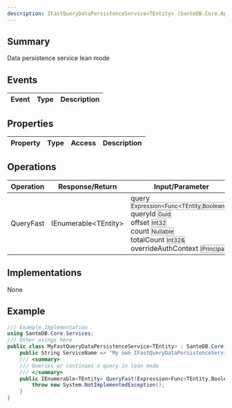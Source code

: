```yaml
---
description: IFastQueryDataPersistenceService<TEntity> (SanteDB.Core.Api)
---
```


## Summary
Data persistence service lean mode

## Events

|Event|Type|Description|
|-|-|-|

## Properties

|Property|Type|Access|Description|
|-|-|-|-|

## Operations

|Operation|Response/Return|Input/Parameter|Description|
|-|-|-|-|
|QueryFast|IEnumerable&lt;TEntity>|query <small style='border:solid 1px #aaa'>Expression<Func<TEntity,Boolean>></small><br/>queryId <small style='border:solid 1px #aaa'>Guid</small><br/>offset <small style='border:solid 1px #aaa'>Int32</small><br/>count <small style='border:solid 1px #aaa'>Nullable<Int32></small><br/>totalCount <small style='border:solid 1px #aaa'>Int32&</small><br/>overrideAuthContext <small style='border:solid 1px #aaa'>IPrincipal</small>|Queries or continues a query in lean mode|

## Implementations

None

## Example
```csharp
/// Example Implementation
using SanteDB.Core.Services;
/// Other usings here
public class MyFastQueryDataPersistenceService<TEntity> : SanteDB.Core.Services.IFastQueryDataPersistenceService<TEntity> { 
	public String ServiceName => "My own IFastQueryDataPersistenceService`1 service";
	/// <summary>
	/// Queries or continues a query in lean mode
	/// </summary>
	public IEnumerable<TEntity> QueryFast(Expression<Func<TEntity,Boolean>> query,Guid queryId,Int32 offset,Nullable<Int32> count,Int32& totalCount,IPrincipal overrideAuthContext){
		throw new System.NotImplementedException();
	}
}
```
